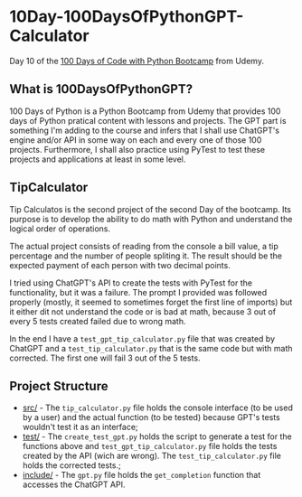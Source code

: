 # 10Day-100DaysOfPythonGPT-Calculator
Day 10 of the [100 Days of Code with Python Bootcamp](https://www.udemy.com/course/100-days-of-code/) from Udemy.

## What is 100DaysOfPythonGPT?

100 Days of Python is a Python Bootcamp from Udemy that provides 100 days of Python pratical content with lessons and projects. The GPT part is something I'm adding to the course and infers that I shall use ChatGPT's engine and/or API in some way on each and every one of those 100 projects. Furthermore, I shall also practice using PyTest to test these projects and applications at least in some level.

## TipCalculator

Tip Calculatos is the second project of the second Day of the bootcamp. Its purpose is to develop the ability to do math with Python and understand the logical order of operations.

The actual project consists of reading from the console a bill value, a tip percentage and the number of people spliting it. The result should be the expected payment of each person with two decimal points.

I tried using ChatGPT's API to create the tests with PyTest for the functionality, but it was a failure. The prompt I provided was followed properly (mostly, it seemed to sometimes forget the first line of imports) but it either dit not understand the code or is bad at math, because 3 out of every 5 tests created failed due to wrong math.

In the end I have a `test_gpt_tip_calculator.py` file that was created by ChatGPT and a `test_tip_calculator.py` that is the same code but with math corrected. The first one will fail 3 out of the 5 tests.

## Project Structure

 - [src/](src/) - The `tip_calculator.py` file holds the console interface (to be used by a user) and the actual function (to be tested) because GPT's tests wouldn't test it as an interface;
 - [test/](test/) - The `create_test_gpt.py` holds the script to generate a test for the functions above and `test_gpt_tip_calculator.py` file holds the tests created by the API (wich are wrong). The `test_tip_calculator.py` file holds the corrected tests.;
 - [include/](include/) - The `gpt.py` file holds the `get_completion` function that accesses the ChatGPT API. 
